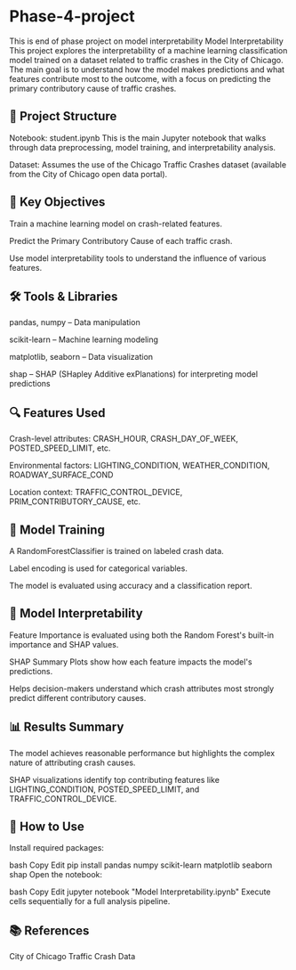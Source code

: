 # Phase-4-project
This is end of phase project on model interpretability
Model Interpretability
This project explores the interpretability of a machine learning classification model trained on a dataset related to traffic crashes in the City of Chicago. The main goal is to understand how the model makes predictions and what features contribute most to the outcome, with a focus on predicting the primary contributory cause of traffic crashes.

## 📁 Project Structure
Notebook: student.ipynb
This is the main Jupyter notebook that walks through data preprocessing, model training, and interpretability analysis.

Dataset: Assumes the use of the Chicago Traffic Crashes dataset (available from the City of Chicago open data portal).

## 🚀 Key Objectives
Train a machine learning model on crash-related features.

Predict the Primary Contributory Cause of each traffic crash.

Use model interpretability tools to understand the influence of various features.

## 🛠️ Tools & Libraries
pandas, numpy – Data manipulation

scikit-learn – Machine learning modeling

matplotlib, seaborn – Data visualization

shap – SHAP (SHapley Additive exPlanations) for interpreting model predictions

## 🔍 Features Used
Crash-level attributes: CRASH_HOUR, CRASH_DAY_OF_WEEK, POSTED_SPEED_LIMIT, etc.

Environmental factors: LIGHTING_CONDITION, WEATHER_CONDITION, ROADWAY_SURFACE_COND

Location context: TRAFFIC_CONTROL_DEVICE, PRIM_CONTRIBUTORY_CAUSE, etc.

## 🧠 Model Training
A RandomForestClassifier is trained on labeled crash data.

Label encoding is used for categorical variables.

The model is evaluated using accuracy and a classification report.

## 🔎 Model Interpretability
Feature Importance is evaluated using both the Random Forest's built-in importance and SHAP values.

SHAP Summary Plots show how each feature impacts the model's predictions.

Helps decision-makers understand which crash attributes most strongly predict different contributory causes.

## 📊 Results Summary
The model achieves reasonable performance but highlights the complex nature of attributing crash causes.

SHAP visualizations identify top contributing features like LIGHTING_CONDITION, POSTED_SPEED_LIMIT, and TRAFFIC_CONTROL_DEVICE.

## 📌 How to Use
Install required packages:

bash
Copy
Edit
pip install pandas numpy scikit-learn matplotlib seaborn shap
Open the notebook:

bash
Copy
Edit
jupyter notebook "Model Interpretability.ipynb"
Execute cells sequentially for a full analysis pipeline.

## 📚 References
City of Chicago Traffic Crash Data
